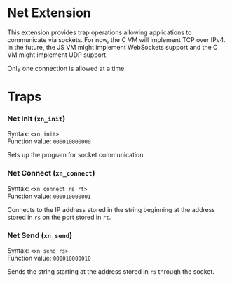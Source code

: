 # <a name="intro"></a>Net Extension

This extension provides trap operations allowing applications to communicate via sockets. For now, the C VM will implement TCP over IPv4. In the future, the JS VM might implement WebSockets support and the C VM might implement UDP support.

Only one connection is allowed at a time.

# <a name="net-t"></a>Traps

### <a name="op-xn-init"></a>Net Init (`xn_init`)
Syntax: `<xn init>`  
Function value: `000010000000`

Sets up the program for socket communication.

### <a name="op-xn-connect"></a>Net Connect (`xn_connect`)
Syntax: `<xn connect rs rt>`  
Function value: `000010000001`

Connects to the IP address stored in the string beginning at the address stored in `rs` on the port stored in `rt`.


### <a name="op-xn-send"></a>Net Send (`xn_send`)
Syntax: `<xn send rs>`  
Function value: `000010000010`

Sends the string starting at the address stored in `rs` through the socket.